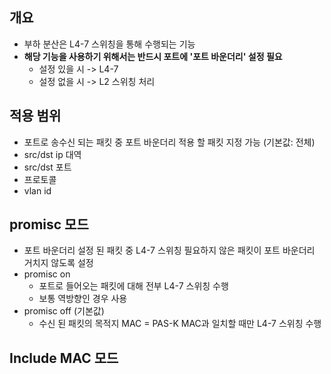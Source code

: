 ## 개요
- 부하 분산은 L4-7 스위칭을 통해 수행되는 기능
- **해당 기능을 사용하기 위해서는 반드시 포트에 '포트 바운더리' 설정 필요**
	- 설정 있을 시 -> L4-7
	- 설정 없을 시 -> L2 스위칭 처리
## 적용 범위
- 포트로 송수신 되는 패킷 중 포트 바운더리 적용 할 패킷 지정 가능 (기본값: 전체)
- src/dst ip 대역
- src/dst 포트
- 프로토콜
- vlan id
## promisc 모드
- 포트 바운더리 설정 된 패킷 중 L4-7 스위칭 필요하지 않은 패킷이 포트 바운더리 거치지 않도록 설정
- promisc on
	- 포트로 들어오는 패킷에 대해 전부 L4-7 스위칭 수행
	- 보통 역방향인 경우 사용
- promisc off (기본값)
	- 수신 된 패킷의 목적지 MAC = PAS-K MAC과 일치할 때만 L4-7 스위칭 수행
## Include MAC 모드
